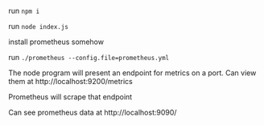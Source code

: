 
run `npm i`

run `node index.js`

install prometheus somehow

run `./prometheus --config.file=prometheus.yml`

The node program will present an endpoint for metrics on a port.
Can view them at http://localhost:9200/metrics

Prometheus will scrape that endpoint

Can see prometheus data at http://localhost:9090/

